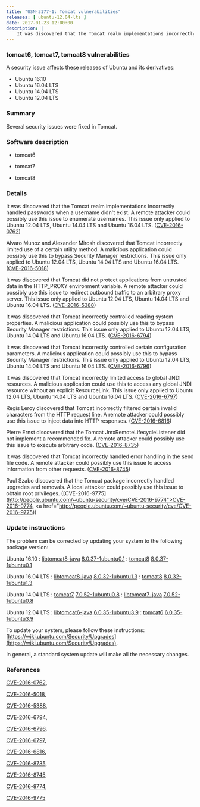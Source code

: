 ```yaml
---
title: "USN-3177-1: Tomcat vulnerabilities"
releases: [ ubuntu-12.04-lts ]
date: 2017-01-23 12:00:00
description: |
    It was discovered that the Tomcat realm implementations incorrectly handled passwords when a username didn&#39;t exist. A remote attacker could possibly use this issue to enumerate usernames. This issue only applied to Ubuntu 12.04 LTS, Ubuntu 14.04 LTS and Ubuntu 16.04 LTS. ([CVE-2016-0762](http://people.ubuntu.com/~ubuntu-security/cve/CVE-2016-0762))
--- 
```

 
### tomcat6, tomcat7, tomcat8 vulnerabilities

A security issue affects these releases of Ubuntu and its derivatives:

* Ubuntu 16.10
* Ubuntu 16.04 LTS
* Ubuntu 14.04 LTS
* Ubuntu 12.04 LTS

### Summary

Several security issues were fixed in Tomcat. 

### Software description

* tomcat6 

* tomcat7 

* tomcat8 

### Details

It was discovered that the Tomcat realm implementations incorrectly handled passwords when a username didn&#39;t exist. A remote attacker could possibly use this issue to enumerate usernames. This issue only applied to Ubuntu 12.04 LTS, Ubuntu 14.04 LTS and Ubuntu 16.04 LTS. ([CVE-2016-0762](http://people.ubuntu.com/~ubuntu-security/cve/CVE-2016-0762))

Alvaro Munoz and Alexander Mirosh discovered that Tomcat incorrectly limited use of a certain utility method. A malicious application could possibly use this to bypass Security Manager restrictions. This issue only applied to Ubuntu 12.04 LTS, Ubuntu 14.04 LTS and Ubuntu 16.04 LTS. ([CVE-2016-5018](http://people.ubuntu.com/~ubuntu-security/cve/CVE-2016-5018))

It was discovered that Tomcat did not protect applications from untrusted data in the HTTP_PROXY environment variable. A remote attacker could possibly use this issue to redirect outbound traffic to an arbitrary proxy server. This issue only applied to Ubuntu 12.04 LTS, Ubuntu 14.04 LTS and Ubuntu 16.04 LTS. ([CVE-2016-5388](http://people.ubuntu.com/~ubuntu-security/cve/CVE-2016-5388))

It was discovered that Tomcat incorrectly controlled reading system properties. A malicious application could possibly use this to bypass Security Manager restrictions. This issue only applied to Ubuntu 12.04 LTS, Ubuntu 14.04 LTS and Ubuntu 16.04 LTS. ([CVE-2016-6794](http://people.ubuntu.com/~ubuntu-security/cve/CVE-2016-6794))

It was discovered that Tomcat incorrectly controlled certain configuration parameters. A malicious application could possibly use this to bypass Security Manager restrictions. This issue only applied to Ubuntu 12.04 LTS, Ubuntu 14.04 LTS and Ubuntu 16.04 LTS. ([CVE-2016-6796](http://people.ubuntu.com/~ubuntu-security/cve/CVE-2016-6796))

It was discovered that Tomcat incorrectly limited access to global JNDI resources. A malicious application could use this to access any global JNDI resource without an explicit ResourceLink. This issue only applied to Ubuntu 12.04 LTS, Ubuntu 14.04 LTS and Ubuntu 16.04 LTS. ([CVE-2016-6797](http://people.ubuntu.com/~ubuntu-security/cve/CVE-2016-6797))

Regis Leroy discovered that Tomcat incorrectly filtered certain invalid characters from the HTTP request line. A remote attacker could possibly use this issue to inject data into HTTP responses. ([CVE-2016-6816](http://people.ubuntu.com/~ubuntu-security/cve/CVE-2016-6816))

Pierre Ernst discovered that the Tomcat JmxRemoteLifecycleListener did not implement a recommended fix. A remote attacker could possibly use this issue to execute arbitrary code. ([CVE-2016-8735](http://people.ubuntu.com/~ubuntu-security/cve/CVE-2016-8735))

It was discovered that Tomcat incorrectly handled error handling in the send file code. A remote attacker could possibly use this issue to access information from other requests. ([CVE-2016-8745](http://people.ubuntu.com/~ubuntu-security/cve/CVE-2016-8745))

Paul Szabo discovered that the Tomcat package incorrectly handled upgrades and removals. A local attacker could possibly use this issue to obtain root privileges. ([CVE-2016-9775](http://people.ubuntu.com/~ubuntu-security/cve/CVE-2016-9774">CVE-2016-9774</a>, <a href="http://people.ubuntu.com/~ubuntu-security/cve/CVE-2016-9775)) 

### Update instructions

The problem can be corrected by updating your system to the following package version:

Ubuntu 16.10
 : [libtomcat8-java](https://launchpad.net/ubuntu/+source/tomcat8) <span> [8.0.37-1ubuntu0.1](https://launchpad.net/ubuntu/+source/tomcat8/8.0.37-1ubuntu0.1) </span> 
 : [tomcat8](https://launchpad.net/ubuntu/+source/tomcat8) <span> [8.0.37-1ubuntu0.1](https://launchpad.net/ubuntu/+source/tomcat8/8.0.37-1ubuntu0.1) </span> 

Ubuntu 16.04 LTS
 : [libtomcat8-java](https://launchpad.net/ubuntu/+source/tomcat8) <span> [8.0.32-1ubuntu1.3](https://launchpad.net/ubuntu/+source/tomcat8/8.0.32-1ubuntu1.3) </span> 
 : [tomcat8](https://launchpad.net/ubuntu/+source/tomcat8) <span> [8.0.32-1ubuntu1.3](https://launchpad.net/ubuntu/+source/tomcat8/8.0.32-1ubuntu1.3) </span> 

Ubuntu 14.04 LTS
 : [tomcat7](https://launchpad.net/ubuntu/+source/tomcat7) <span> [7.0.52-1ubuntu0.8](https://launchpad.net/ubuntu/+source/tomcat7/7.0.52-1ubuntu0.8) </span> 
 : [libtomcat7-java](https://launchpad.net/ubuntu/+source/tomcat7) <span> [7.0.52-1ubuntu0.8](https://launchpad.net/ubuntu/+source/tomcat7/7.0.52-1ubuntu0.8) </span> 

Ubuntu 12.04 LTS
 : [libtomcat6-java](https://launchpad.net/ubuntu/+source/tomcat6) <span> [6.0.35-1ubuntu3.9](https://launchpad.net/ubuntu/+source/tomcat6/6.0.35-1ubuntu3.9) </span> 
 : [tomcat6](https://launchpad.net/ubuntu/+source/tomcat6) <span> [6.0.35-1ubuntu3.9](https://launchpad.net/ubuntu/+source/tomcat6/6.0.35-1ubuntu3.9) </span> 

To update your system, please follow these instructions: [https://wiki.ubuntu.com/Security/Upgrades](https://wiki.ubuntu.com/Security/Upgrades).

In general, a standard system update will make all the necessary changes. 

### References

 [CVE-2016-0762](http://people.ubuntu.com/~ubuntu-security/cve/CVE-2016-0762), 

 [CVE-2016-5018](http://people.ubuntu.com/~ubuntu-security/cve/CVE-2016-5018), 

 [CVE-2016-5388](http://people.ubuntu.com/~ubuntu-security/cve/CVE-2016-5388), 

 [CVE-2016-6794](http://people.ubuntu.com/~ubuntu-security/cve/CVE-2016-6794), 

 [CVE-2016-6796](http://people.ubuntu.com/~ubuntu-security/cve/CVE-2016-6796), 

 [CVE-2016-6797](http://people.ubuntu.com/~ubuntu-security/cve/CVE-2016-6797), 

 [CVE-2016-6816](http://people.ubuntu.com/~ubuntu-security/cve/CVE-2016-6816), 

 [CVE-2016-8735](http://people.ubuntu.com/~ubuntu-security/cve/CVE-2016-8735), 

 [CVE-2016-8745](http://people.ubuntu.com/~ubuntu-security/cve/CVE-2016-8745), 

 [CVE-2016-9774](http://people.ubuntu.com/~ubuntu-security/cve/CVE-2016-9774), 

 [CVE-2016-9775](http://people.ubuntu.com/~ubuntu-security/cve/CVE-2016-9775)
 
